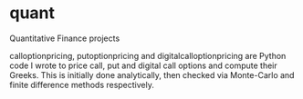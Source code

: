 # quant
Quantitative Finance projects

calloptionpricing, putoptionpricing and digitalcalloptionpricing are Python code I wrote to price call, put and digital call options and compute their Greeks. This is initially done analytically, then checked via Monte-Carlo and finite difference methods respectively.



